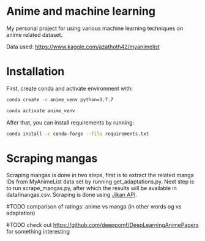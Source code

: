 # Anime and machine learning

My personal project for using various machine learning techniques on anime related dataset.

Data used: https://www.kaggle.com/azathoth42/myanimelist

# Installation

First, create conda and activate environment with:
```bash
conda create -n anime_venv python=3.7.7

conda activate anime_venv
```

After that, you can install requirements by running:

```bash
conda install -c conda-forge --file requirements.txt
```

# Scraping mangas

Scraping mangas is done in two steps, first is to extract the related manga IDs from MyAnimeList data set by running get_adaptations.py. Next step is to run scrape_mangas.py, after which the results will be available in data/mangas.csv. Scraping is done using [Jikan API](https://github.com/jikan-me/jikan).

#TODO
comparison of ratings: anime vs manga (in other words og vs adaptation)

#TODO
check out https://github.com/deeppomf/DeepLearningAnimePapers for something interesting
